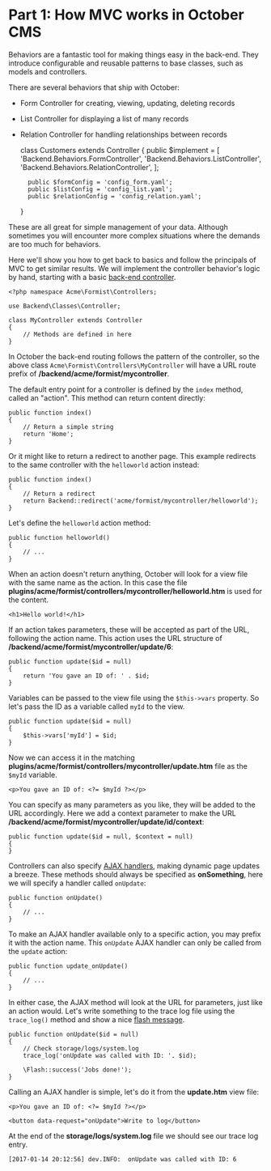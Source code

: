# Part 1: How MVC works in October CMS

Behaviors are a fantastic tool for making things easy in the back-end. They introduce configurable and reusable patterns to base classes, such as models and controllers.

There are several behaviors that ship with October:

- Form Controller for creating, viewing, updating, deleting records
- List Controller for displaying a list of many records
- Relation Controller for handling relationships between records

    class Customers extends Controller
    {
        public $implement = [
            'Backend.Behaviors.FormController',
            'Backend.Behaviors.ListController',
            'Backend.Behaviors.RelationController',
        ];

        public $formConfig = 'config_form.yaml';
        public $listConfig = 'config_list.yaml';
        public $relationConfig = 'config_relation.yaml';
    }

These are all great for simple management of your data. Although sometimes you will encounter more complex situations where the demands are too much for behaviors.

Here we'll show you how to get back to basics and follow the principals of MVC to get similar results. We will implement the controller behavior's logic by hand, starting with a basic [back-end controller](/docs/backend/controllers-ajax).

    <?php namespace Acme\Formist\Controllers;

    use Backend\Classes\Controller;

    class MyController extends Controller
    {
        // Methods are defined in here
    }

In October the back-end routing follows the pattern of the controller, so the above class `Acme\Formist\Controllers\MyController` will have a URL route prefix of **/backend/acme/formist/mycontroller**.

The default entry point for a controller is defined by the `index` method, called an "action". This method can return content directly:

    public function index()
    {
        // Return a simple string
        return 'Home';
    }

Or it might like to return a redirect to another page. This example redirects to the same controller with the `helloworld` action instead:

    public function index()
    {
        // Return a redirect
        return Backend::redirect('acme/formist/mycontroller/helloworld');
    }

Let's define the `helloworld` action method:

    public function helloworld()
    {
        // ...
    }

When an action doesn't return anything, October will look for a view file with the same name as the action. In this case the file **plugins/acme/formist/controllers/mycontroller/helloworld.htm** is used for the content.

    <h1>Hello world!</h1>

If an action takes parameters, these will be accepted as part of the URL, following the action name. This action uses the URL structure of **/backend/acme/formist/mycontroller/update/6**:

    public function update($id = null)
    {
        return 'You gave an ID of: ' . $id;
    }

Variables can be passed to the view file using the `$this->vars` property. So let's pass the ID as a variable called `myId` to the view.

    public function update($id = null)
    {
        $this->vars['myId'] = $id;
    }

Now we can access it in the matching **plugins/acme/formist/controllers/mycontroller/update.htm** file as the `$myId` variable.

    <p>You gave an ID of: <?= $myId ?></p>

You can specify as many parameters as you like, they will be added to the URL accordingly. Here we add a context parameter to make the URL **/backend/acme/formist/mycontroller/update/id/context**:

    public function update($id = null, $context = null)
    {
    }

Controllers can also specify [AJAX handlers](/docs/ajax/introduction), making dynamic page updates a breeze. These methods should always be specified as **onSomething**, here we will specify a handler called `onUpdate`:

    public function onUpdate()
    {
        // ...
    }

To make an AJAX handler available only to a specific action, you may prefix it with the action name. This `onUpdate` AJAX handler can only be called from the `update` action:

    public function update_onUpdate()
    {
        // ...
    }

In either case, the AJAX method will look at the URL for parameters, just like an action would. Let's write something to the trace log file using the `trace_log()` method and show a nice [flash message](/docs/markup/tag-flash).

    public function onUpdate($id = null)
    {
        // Check storage/logs/system.log
        trace_log('onUpdate was called with ID: '. $id);

        \Flash::success('Jobs done!');
    }

Calling an AJAX handler is simple, let's do it from the **update.htm** view file:

    <p>You gave an ID of: <?= $myId ?></p>

    <button data-request="onUpdate">Write to log</button>

At the end of the **storage/logs/system.log** file we should see our trace log entry.

    [2017-01-14 20:12:56] dev.INFO:  onUpdate was called with ID: 6
